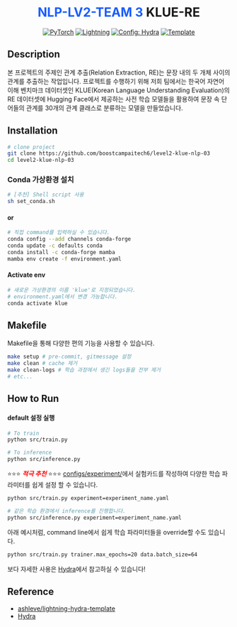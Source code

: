 <div align="center">

# <span style="color:1a5dff"> NLP-LV2-TEAM 3</span> KLUE-RE

<a href="https://pytorch.org/get-started/locally/"><img alt="PyTorch" src="https://img.shields.io/badge/PyTorch-ee4c2c?logo=pytorch&logoColor=white"></a>
<a href="https://pytorchlightning.ai/"><img alt="Lightning" src="https://img.shields.io/badge/-Lightning-792ee5?logo=pytorchlightning&logoColor=white"></a>
<a href="https://hydra.cc/"><img alt="Config: Hydra" src="https://img.shields.io/badge/Config-Hydra-89b8cd"></a>
<a href="https://github.com/ashleve/lightning-hydra-template"><img alt="Template" src="https://img.shields.io/badge/-Lightning--Hydra--Template-017F2F?style=flat&logo=github&labelColor=gray"></a><br>

</div>

## Description

<!-- 설명 쓰기 -->
본 프로젝트의 주제인 관계 추출(Relation Extraction, RE)는 문장 내의 두 개체 사이의 관계를 추출하는 작업입니다. 프로젝트를 수행하기 위해 저희 팀에서는 한국어 자연어 이해 벤치마크 데이터셋인 KLUE(Korean Language Understanding Evaluation)의 RE 데이터셋에 Hugging Face에서 제공하는 사전 학습 모델들을 활용하여 문장 속 단어들의 관계를 30개의 관계 클래스로 분류하는 모델을 만들었습니다. 

## Installation

```bash
# clone project
git clone https://github.com/boostcampaitech6/level2-klue-nlp-03
cd level2-klue-nlp-03
```

### Conda 가상환경 설치

```bash
# [추천] Shell script 사용
sh set_conda.sh
```

#### or

```bash
# 직접 command를 입력하실 수 있습니다.
conda config --add channels conda-forge
conda update -c defaults conda
conda install -c conda-forge mamba
mamba env create -f environment.yaml
```

#### Activate env

```bash
# 새로운 가상환경의 이름 'klue'로 지정되었습니다.
# environment.yaml에서 변경 가능합니다.
conda activate klue
```

## Makefile

Makefile을 통해 다양한 편의 기능을 사용할 수 있습니다.

```bash
make setup # pre-commit, gitmessage 설정
make clean # cache 제거
make clean-logs # 학습 과정에서 생긴 logs들을 전부 제거
# etc...
```

## How to Run

#### default 설정 실행

```bash
# To train
python src/train.py

# To inference
python src/inference.py
```

⭐️⭐️⭐️  <span style="color:red"><em>**적극 추천**</em></span> ⭐️⭐️⭐️
[configs/experiment/](configs/experiment/)에서 실험카드를 작성하여 다양한 학습 파라미터를 쉽게 설정 할 수 있습니다.

```bash
python src/train.py experiment=experiment_name.yaml

# 같은 학습 환경에서 inference를 진행합니다.
python src/inference.py experiment=experiment_name.yaml
```

아래 예시처럼, command line에서 쉽게 학습 파라미터들을 override할 수도 있습니다.

```bash
python src/train.py trainer.max_epochs=20 data.batch_size=64
```

보다 자세한 사용은 [Hydra](https://hydra.cc/docs/intro/)에서 참고하실 수 있습니다!

## Reference

- [ashleve/lightning-hydra-template](https://github.com/ashleve/lightning-hydra-template)
- [Hydra](https://hydra.cc/docs/intro/)

